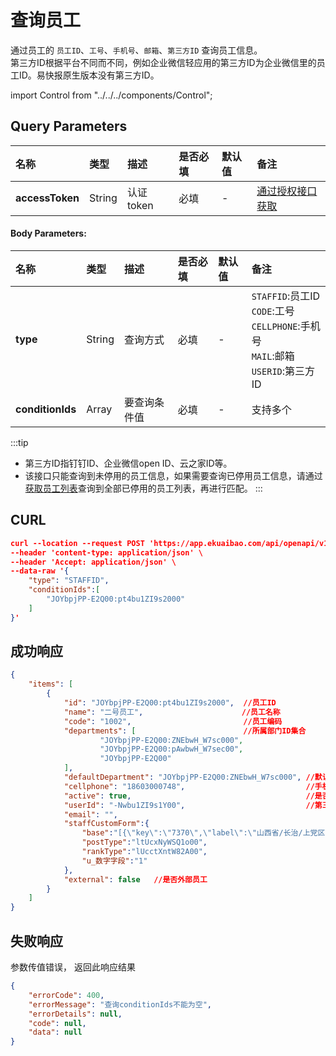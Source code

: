 # 查询员工
通过员工的 `员工ID`、`工号`、`手机号`、`邮箱`、`第三方ID` 查询员工信息。<br/>
第三方ID根据平台不同而不同，例如企业微信轻应用的第三方ID为企业微信里的员工ID。易快报原生版本没有第三方ID。

import Control from "../../../components/Control";

<Control
method="POST"
url="/api/openapi/v1/staffs/getStaffIds"
/>

## Query Parameters

| 名称 | 类型 | 描述 | 是否必填 | 默认值 | 备注 |
| :--- | :--- | :--- | :--- |:--- | :--- |
| **accessToken** | String | 认证token | 必填 | - | [通过授权接口获取](/docs/open-api/getting-started/auth) |

#### Body Parameters:

| 名称 | 类型 | 描述 | 是否必填 | 默认值 | 备注 |
| :--- | :--- | :--- | :--- |:--- | :--- |
| **type**         | String | 查询方式    | 必填 | - | `STAFFID`:员工ID<br/>`CODE`:工号<br/>`CELLPHONE`:手机号<br/>`MAIL`:邮箱<br/>`USERID`:第三方ID |
| **conditionIds** | Array  | 要查询条件值 | 必填 | - | 支持多个 |

:::tip
- 第三方ID指钉钉ID、企业微信open ID、云之家ID等。
- 该接口只能查询到未停用的员工信息，如果需要查询已停用员工信息，请通过[获取员工列表](/docs/open-api/corporation/get-all-staffs)查询到全部已停用的员工列表，再进行匹配。
:::

## CURL
```json
curl --location --request POST 'https://app.ekuaibao.com/api/openapi/v1/staffs/getStaffIds?accessToken=RCIbwHcnF0kg00' \
--header 'content-type: application/json' \
--header 'Accept: application/json' \
--data-raw '{
    "type": "STAFFID",
    "conditionIds":[
        "JOYbpjPP-E2Q00:pt4bu1ZI9s2000"
    ]
}'
```

## 成功响应
```json
{
    "items": [
        {
            "id": "JOYbpjPP-E2Q00:pt4bu1ZI9s2000",  //员工ID
            "name": "二号员工",                      //员工名称
            "code": "1002",                         //员工编码
            "departments": [                        //所属部门ID集合
                    "JOYbpjPP-E2Q00:ZNEbwH_W7sc000",
                    "JOYbpjPP-E2Q00:pAwbwH_W7sec00",
                    "JOYbpjPP-E2Q00"
            ],
            "defaultDepartment": "JOYbpjPP-E2Q00:ZNEbwH_W7sc000", //默认部门ID
            "cellphone": "18603000748",                           //手机号
            "active": true,                                       //是否停用
            "userId": "-Nwbu1ZI9s1Y00",                           //第三方ID
            "email": "",
            "staffCustomForm":{                                              //员工自定义字段集合
                "base":"[{\"key\":\"7370\",\"label\":\"山西省/长治/上党区\"}]",//常驻地
                "postType":"ltUcxNyWSQ1o00",                                 //岗位
                "rankType":"lUcctXntW82A00",                                 //职级
                "u_数字字段":"1"                                              //员工自定义字段
            },
            "external": false   //是否外部员工
        }
    ]
}
```

## 失败响应
参数传值错误， 返回此响应结果
```json
{
    "errorCode": 400,
    "errorMessage": "查询conditionIds不能为空",
    "errorDetails": null,
    "code": null,
    "data": null
}
```